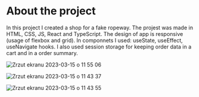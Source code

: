 # About the project

In this project I created a shop for a fake ropeway. The projest was made in HTML, CSS, JS, React and TypeScript.
The design of app is responsive (usage of flexbox and grid). In componnets I used: useState, useEffect, useNavigate hooks. I also used session storage for keeping order data in a cart and in a order summary. 

![Zrzut ekranu 2023-03-15 o 11 55 06](https://user-images.githubusercontent.com/109954703/225288644-56fa0fe3-3998-4a1e-8422-729f5c1559e4.png)

![Zrzut ekranu 2023-03-15 o 11 43 37](https://user-images.githubusercontent.com/109954703/225288244-a8116eeb-7a56-4550-af01-80e106bf851f.png)

![Zrzut ekranu 2023-03-15 o 11 43 55](https://user-images.githubusercontent.com/109954703/225288284-969309c2-d94c-4f9c-b826-c0295b2e36c7.png)
